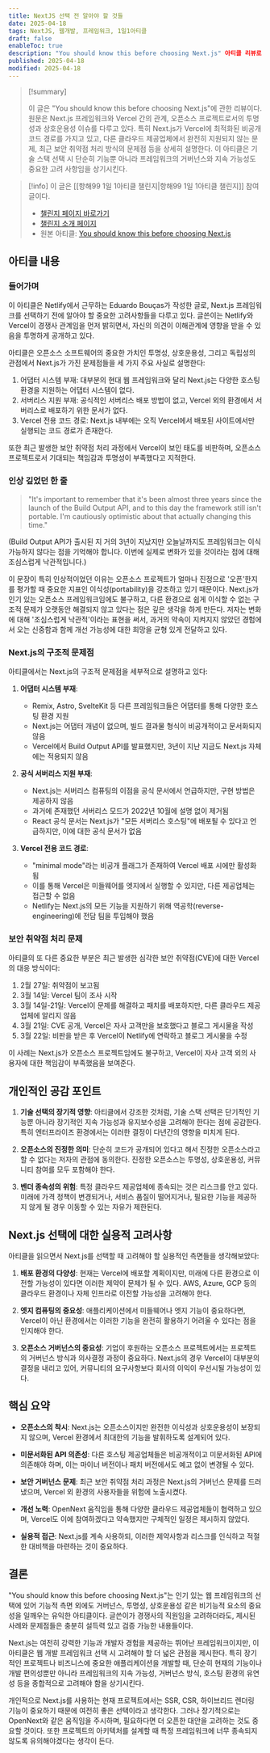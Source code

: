 ```yaml
---
title: NextJS 선택 전 알아야 할 것들
date: 2025-04-18
tags: NextJS, 웹개발, 프레임워크, 1일1아티클
draft: false
enableToc: true
description: "You should know this before choosing Next.js" 아티클 리뷰로, Next.js 프레임워크의 거버넌스 및 오픈소스 특성에 관한 고려사항을 다루고 있다.
published: 2025-04-18
modified: 2025-04-18
---
```


> [!summary]
>
> 이 글은 "You should know this before choosing Next.js"에 관한 리뷰이다. 원문은 Next.js 프레임워크와 Vercel 간의 관계, 오픈소스 프로젝트로서의 투명성과 상호운용성 이슈를 다루고 있다. 특히 Next.js가 Vercel에 최적화된 비공개 코드 경로를 가지고 있고, 다른 클라우드 제공업체에서 완전히 지원되지 않는 문제, 최근 보안 취약점 처리 방식의 문제점 등을 상세히 설명한다. 이 아티클은 기술 스택 선택 시 단순히 기능뿐 아니라 프레임워크의 거버넌스와 지속 가능성도 중요한 고려 사항임을 상기시킨다.

> [!info]
> 이 글은 [[항해99 1일 1아티클 챌린지|항해99 1일 1아티클 챌린지]] 참여 글이다.
> - [챌린지 페이지 바로가기](https://99clubarticle.vercel.app/)
> - [챌린지 소개 페이지](https://hanghae99.spartacodingclub.kr/99club-1day1study)
> - 원본 아티클: [You should know this before choosing Next.js](https://eduardoboucas.com/posts/2025-03-25-you-should-know-this-before-choosing-nextjs/)

## 아티클 내용

### 들어가며

이 아티클은 Netlify에서 근무하는 Eduardo Bouças가 작성한 글로, Next.js 프레임워크를 선택하기 전에 알아야 할 중요한 고려사항들을 다루고 있다. 글쓴이는 Netlify와 Vercel이 경쟁사 관계임을 먼저 밝히면서, 자신의 의견이 이해관계에 영향을 받을 수 있음을 투명하게 공개하고 있다.

아티클은 오픈소스 소프트웨어의 중요한 가치인 투명성, 상호운용성, 그리고 독립성의 관점에서 Next.js가 가진 문제점들을 세 가지 주요 사실로 설명한다:

1. 어댑터 시스템 부재: 대부분의 현대 웹 프레임워크와 달리 Next.js는 다양한 호스팅 환경을 지원하는 어댑터 시스템이 없다.
2. 서버리스 지원 부재: 공식적인 서버리스 배포 방법이 없고, Vercel 외의 환경에서 서버리스로 배포하기 위한 문서가 없다.
3. Vercel 전용 코드 경로: Next.js 내부에는 오직 Vercel에서 배포된 사이트에서만 실행되는 코드 경로가 존재한다.

또한 최근 발생한 보안 취약점 처리 과정에서 Vercel이 보인 태도를 비판하며, 오픈소스 프로젝트로서 기대되는 책임감과 투명성이 부족했다고 지적한다.

### 인상 깊었던 한 줄

> "It's important to remember that it's been almost three years since the launch of the Build Output API, and to this day the framework still isn't portable. I'm cautiously optimistic about that actually changing this time."

(Build Output API가 출시된 지 거의 3년이 지났지만 오늘날까지도 프레임워크는 이식 가능하지 않다는 점을 기억해야 합니다. 이번에 실제로 변화가 있을 것이라는 점에 대해 조심스럽게 낙관적입니다.)

이 문장이 특히 인상적이었던 이유는 오픈소스 프로젝트가 얼마나 진정으로 '오픈'한지를 평가할 때 중요한 지표인 이식성(portability)을 강조하고 있기 때문이다. Next.js가 인기 있는 오픈소스 프레임워크임에도 불구하고, 다른 환경으로 쉽게 이식할 수 없는 구조적 문제가 오랫동안 해결되지 않고 있다는 점은 깊은 생각을 하게 만든다. 저자는 변화에 대해 '조심스럽게 낙관적'이라는 표현을 써서, 과거의 약속이 지켜지지 않았던 경험에서 오는 신중함과 함께 개선 가능성에 대한 희망을 균형 있게 전달하고 있다.

### Next.js의 구조적 문제점

아티클에서는 Next.js의 구조적 문제점을 세부적으로 설명하고 있다:

1. **어댑터 시스템 부재**:
   - Remix, Astro, SvelteKit 등 다른 프레임워크들은 어댑터를 통해 다양한 호스팅 환경 지원
   - Next.js는 어댑터 개념이 없으며, 빌드 결과물 형식이 비공개적이고 문서화되지 않음
   - Vercel에서 Build Output API를 발표했지만, 3년이 지난 지금도 Next.js 자체에는 적용되지 않음

2. **공식 서버리스 지원 부재**:
   - Next.js는 서버리스 컴퓨팅의 이점을 공식 문서에서 언급하지만, 구현 방법은 제공하지 않음
   - 과거에 존재했던 서버리스 모드가 2022년 10월에 설명 없이 제거됨
   - React 공식 문서는 Next.js가 "모든 서버리스 호스팅"에 배포될 수 있다고 언급하지만, 이에 대한 공식 문서가 없음

3. **Vercel 전용 코드 경로**:
   - "minimal mode"라는 비공개 플래그가 존재하여 Vercel 배포 시에만 활성화됨
   - 이를 통해 Vercel은 미들웨어를 엣지에서 실행할 수 있지만, 다른 제공업체는 접근할 수 없음
   - Netlify는 Next.js의 모든 기능을 지원하기 위해 역공학(reverse-engineering)에 전담 팀을 투입해야 했음

### 보안 취약점 처리 문제

아티클의 또 다른 중요한 부분은 최근 발생한 심각한 보안 취약점(CVE)에 대한 Vercel의 대응 방식이다:

1. 2월 27일: 취약점이 보고됨
2. 3월 14일: Vercel 팀이 조사 시작
3. 3월 14일-21일: Vercel이 문제를 해결하고 패치를 배포하지만, 다른 클라우드 제공업체에 알리지 않음
4. 3월 21일: CVE 공개, Vercel은 자사 고객만을 보호했다고 블로그 게시물을 작성
5. 3월 22일: 비판을 받은 후 Vercel이 Netlify에 연락하고 블로그 게시물을 수정

이 사례는 Next.js가 오픈소스 프로젝트임에도 불구하고, Vercel이 자사 고객 외의 사용자에 대한 책임감이 부족했음을 보여준다.

## 개인적인 공감 포인트

1. **기술 선택의 장기적 영향**: 아티클에서 강조한 것처럼, 기술 스택 선택은 단기적인 기능뿐 아니라 장기적인 지속 가능성과 유지보수성을 고려해야 한다는 점에 공감한다. 특히 엔터프라이즈 환경에서는 이러한 결정이 다년간의 영향을 미치게 된다.

2. **오픈소스의 진정한 의미**: 단순히 코드가 공개되어 있다고 해서 진정한 오픈소스라고 할 수 없다는 저자의 관점에 동의한다. 진정한 오픈소스는 투명성, 상호운용성, 커뮤니티 참여를 모두 포함해야 한다.

3. **벤더 종속성의 위험**: 특정 클라우드 제공업체에 종속되는 것은 리스크를 안고 있다. 미래에 가격 정책이 변경되거나, 서비스 품질이 떨어지거나, 필요한 기능을 제공하지 않게 될 경우 이동할 수 있는 자유가 제한된다.

## Next.js 선택에 대한 실용적 고려사항

아티클을 읽으면서 Next.js를 선택할 때 고려해야 할 실용적인 측면들을 생각해보았다:

1. **배포 환경의 다양성**: 현재는 Vercel에 배포할 계획이지만, 미래에 다른 환경으로 이전할 가능성이 있다면 이러한 제약이 문제가 될 수 있다. AWS, Azure, GCP 등의 클라우드 환경이나 자체 인프라로 이전할 가능성을 고려해야 한다.

2. **엣지 컴퓨팅의 중요성**: 애플리케이션에서 미들웨어나 엣지 기능이 중요하다면, Vercel이 아닌 환경에서는 이러한 기능을 완전히 활용하기 어려울 수 있다는 점을 인지해야 한다.

3. **오픈소스 거버넌스의 중요성**: 기업이 후원하는 오픈소스 프로젝트에서는 프로젝트의 거버넌스 방식과 의사결정 과정이 중요하다. Next.js의 경우 Vercel이 대부분의 결정을 내리고 있어, 커뮤니티의 요구사항보다 회사의 이익이 우선시될 가능성이 있다.

## 핵심 요약

* **오픈소스의 착시**: Next.js는 오픈소스이지만 완전한 이식성과 상호운용성이 보장되지 않으며, Vercel 환경에서 최대한의 기능을 발휘하도록 설계되어 있다.

* **미문서화된 API 의존성**: 다른 호스팅 제공업체들은 비공개적이고 미문서화된 API에 의존해야 하며, 이는 마이너 버전이나 패치 버전에서도 예고 없이 변경될 수 있다.

* **보안 거버넌스 문제**: 최근 보안 취약점 처리 과정은 Next.js의 거버넌스 문제를 드러냈으며, Vercel 외 환경의 사용자들을 위험에 노출시켰다.

* **개선 노력**: OpenNext 움직임을 통해 다양한 클라우드 제공업체들이 협력하고 있으며, Vercel도 이에 참여하겠다고 약속했지만 구체적인 일정은 제시하지 않았다.

* **실용적 접근**: Next.js를 계속 사용하되, 이러한 제약사항과 리스크를 인식하고 적절한 대비책을 마련하는 것이 중요하다.

## 결론

"You should know this before choosing Next.js"는 인기 있는 웹 프레임워크의 선택에 있어 기능적 측면 외에도 거버넌스, 투명성, 상호운용성 같은 비기능적 요소의 중요성을 일깨우는 유익한 아티클이다. 글쓴이가 경쟁사의 직원임을 고려하더라도, 제시된 사례와 문제점들은 충분히 설득력 있고 검증 가능한 내용들이다.

Next.js는 여전히 강력한 기능과 개발자 경험을 제공하는 뛰어난 프레임워크이지만, 이 아티클은 웹 개발 프레임워크 선택 시 고려해야 할 더 넓은 관점을 제시한다. 특히 장기적인 프로젝트나 비즈니스에 중요한 애플리케이션을 개발할 때, 단순히 현재의 기능이나 개발 편의성뿐만 아니라 프레임워크의 지속 가능성, 거버넌스 방식, 호스팅 환경의 유연성 등을 종합적으로 고려해야 함을 상기시킨다.

개인적으로 Next.js를 사용하는 현재 프로젝트에서는 SSR, CSR, 하이브리드 렌더링 기능이 중요하기 때문에 여전히 좋은 선택이라고 생각한다. 그러나 장기적으로는 OpenNext와 같은 움직임을 주시하며, 필요하다면 더 오픈한 대안을 고려하는 것도 중요할 것이다. 또한 프로젝트의 아키텍처를 설계할 때 특정 프레임워크에 너무 종속되지 않도록 유의해야겠다는 생각이 든다. 
